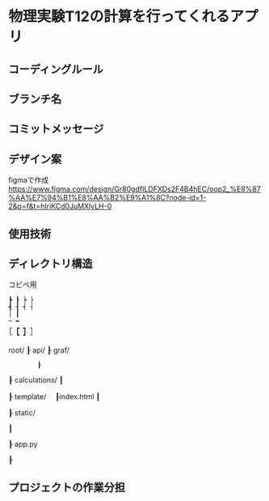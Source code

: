 # 物理実験T12の計算を行ってくれるアプリ

## コーディングルール
 
## ブランチ名

## コミットメッセージ

## デザイン案

figmaで作成
<https://www.figma.com/design/Gr80gdfILDFXDs2F4B4hEC/oop2_%E8%87%AA%E7%94%B1%E8%AA%B2%E9%A1%8C?node-id=1-2&p=f&t=hIriKCd0JuMXlyLH-0>
## 使用技術

## ディレクトリ構造
コピペ用
```
┣ ┠ ┝ ├
┫ ┨ ┥ ┤ 
│ ┃
─ ━
┌ ┏ ┓ ┐
└ ┗ ┛ ┘
```
root/
  ┠ api/
       ┠ graf/

            ┠
            
   ┠ calculations/
  ┃

  ┠ template/
     　┠index.html
  ┃ 

  ┠ static/

  ┃  

  ┠ app.py

  ┠ 

## プロジェクトの作業分担


